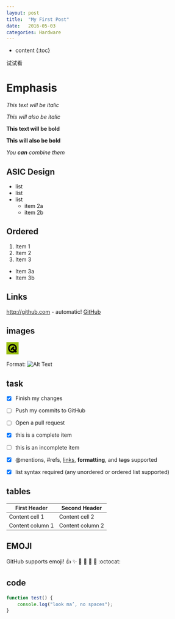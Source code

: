 ```yaml
---
layout: post
title:  "My First Post"
date:   2016-05-03
categories: Hardware
---
```


* content
{:toc}

试试看





# Emphasis
*This text will be italic*

_This will also be italic_

**This text will be bold**

__This will also be bold__

*You **can** combine them*


## ASIC Design
* list
* list
* list
  * item 2a
  * item 2b
  
## Ordered
1. Item 1
2. Item 2
3. Item 3
  * Item 3a
  * Item 3b

## Links
http://github.com - automatic!
[GitHub](http://github.com)

## images
![GitHub Logo](/images/logo.png)

Format: ![Alt Text](url)

## task

- [x] Finish my changes
- [ ] Push my commits to GitHub
- [ ] Open a pull request

- [x] this is a complete item
- [ ] this is an incomplete item
- [x] @mentions, #refs, [links](), **formatting**, and <del>tags</del> supported
- [x] list syntax required (any unordered or ordered list supported)

## tables

|First Header     | Second Header    |
|-----------------|------------------|
|Content cell 1   | Content cell 2   |
|Content column 1 | Content column 2 |

## EMOJI
GitHub supports emoji!
:+1: :sparkles: :camel: :tada:
:rocket: :metal: :octocat:

## code
```javascript
function test() {
    console.log("look ma’, no spaces");
}
```
